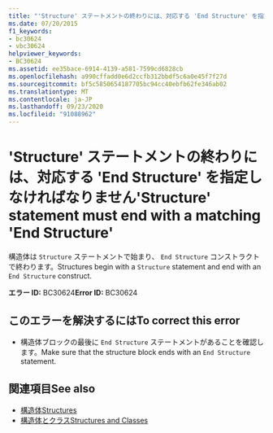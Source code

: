 ```yaml
---
title: "'Structure' ステートメントの終わりには、対応する 'End Structure' を指定しなければなりません"
ms.date: 07/20/2015
f1_keywords:
- bc30624
- vbc30624
helpviewer_keywords:
- BC30624
ms.assetid: ee35bace-6914-4139-a581-7599cd6828cb
ms.openlocfilehash: a990cffadd0e6d2ccfb312bbdf5c6a0e45f7f27d
ms.sourcegitcommit: bf5c5850654187705bc94cc40ebfb62fe346ab02
ms.translationtype: MT
ms.contentlocale: ja-JP
ms.lasthandoff: 09/23/2020
ms.locfileid: "91088962"
---
```

# <a name="structure-statement-must-end-with-a-matching-end-structure"></a><span data-ttu-id="93e15-102">'Structure' ステートメントの終わりには、対応する 'End Structure' を指定しなければなりません</span><span class="sxs-lookup"><span data-stu-id="93e15-102">'Structure' statement must end with a matching 'End Structure'</span></span>

<span data-ttu-id="93e15-103">構造体は `Structure` ステートメントで始まり、 `End Structure` コンストラクトで終わります。</span><span class="sxs-lookup"><span data-stu-id="93e15-103">Structures begin with a `Structure` statement and end with an `End Structure` construct.</span></span>  
  
 <span data-ttu-id="93e15-104">**エラー ID:** BC30624</span><span class="sxs-lookup"><span data-stu-id="93e15-104">**Error ID:** BC30624</span></span>  
  
## <a name="to-correct-this-error"></a><span data-ttu-id="93e15-105">このエラーを解決するには</span><span class="sxs-lookup"><span data-stu-id="93e15-105">To correct this error</span></span>  
  
- <span data-ttu-id="93e15-106">構造体ブロックの最後に `End Structure` ステートメントがあることを確認します。</span><span class="sxs-lookup"><span data-stu-id="93e15-106">Make sure that the structure block ends with an `End Structure` statement.</span></span>  
  
## <a name="see-also"></a><span data-ttu-id="93e15-107">関連項目</span><span class="sxs-lookup"><span data-stu-id="93e15-107">See also</span></span>

- [<span data-ttu-id="93e15-108">構造体</span><span class="sxs-lookup"><span data-stu-id="93e15-108">Structures</span></span>](../programming-guide/language-features/data-types/structures.md)
- [<span data-ttu-id="93e15-109">構造体とクラス</span><span class="sxs-lookup"><span data-stu-id="93e15-109">Structures and Classes</span></span>](../programming-guide/language-features/data-types/structures-and-classes.md)
